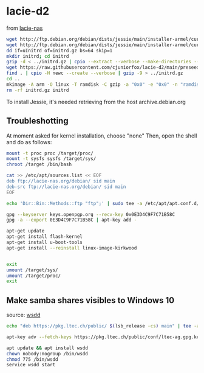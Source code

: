 # lacie-d2

from [lacie-nas](http://lacie-nas.org/doku.php?id=debian_install)

```sh
wget http://ftp.debian.org/debian/dists/jessie/main/installer-armel/current/images/kirkwood/network-console/lacie/uInitrd
wget http://ftp.debian.org/debian/dists/jessie/main/installer-armel/current/images/kirkwood/network-console/lacie/d2net/uImage
dd if=uInitrd of=initrd.gz bs=64 skip=1
mkdir initrd; cd initrd
gzip -d < ../initrd.gz | cpio --extract --verbose --make-directories --no-absolute-filenames
wget https://raw.githubusercontent.com/cjuniorfox/lacie-d2/main/preseed.cfg
find . | cpio -H newc --create --verbose | gzip -9 > ../initrd.gz
cd ..
mkimage -A arm -O linux -T ramdisk -C gzip -a "0x0" -e "0x0" -n "ramdisk with preseed.cfg" -d initrd.gz uInitrd
rm -rf initrd.gz initrd
```
To install Jessie, it's needed retrieving from the host archive.debian.org

## Troubleshotting
At moment asked for kernel installation, choose "none"
Then, open the shell and do as follows:
```sh
mount -t proc proc /target/proc/
mount -t sysfs sysfs /target/sys/
chroot /target /bin/bash

cat >> /etc/apt/sources.list << EOF
deb ftp://lacie-nas.org/debian/ sid main
deb-src ftp://lacie-nas.org/debian/ sid main
EOF

echo 'Dir::Bin::Methods::ftp "ftp";' | sudo tee -a /etc/apt/apt.conf.d/99local-ftp

gpg --keyserver keys.openpgp.org --recv-key 0x0E3D4C9F7C71B58C
gpg -a --export 0E3D4C9F7C71B58C | apt-key add -

apt-get update
apt-get install flash-kernel
apt-get install u-boot-tools
apt-get install --reinstall linux-image-kirkwood


exit
umount /target/sys/
umount /target/proc/
exit
```

## Make samba shares visibles to Windows 10
source: [wsdd](https://github.com/christgau/wsdd)

```sh
echo "deb https://pkg.ltec.ch/public/ $(lsb_release -cs) main" | tee -a /etc/apt/sources.list.d/wsdd

apt-key adv --fetch-keys https://pkg.ltec.ch/public/conf/ltec-ag.gpg.key

apt update && apt install wsdd
chown nobody:nogroup /bin/wsdd
chmod 775 /bin/wsdd
service wsdd start
```
